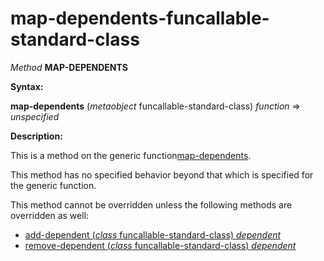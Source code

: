 map-dependents-funcallable-standard-class
=========================================

*Method* **MAP-DEPENDENTS**

**Syntax:**

**map-dependents** (*metaobject* funcallable-standard-class) *function* => *unspecified*

**Description:**

This is a method on the generic function[map-dependents](/meta-object-protocol/map-dependents).

This method has no specified behavior beyond that which is specified for the generic function.

This method cannot be overridden unless the following methods are overridden as well:

-   [add-dependent (*class* funcallable-standard-class) *dependent*](/meta-object-protocol/add-dependent-funcallable-standard-class)
-   [remove-dependent (*class* funcallable-standard-class) *dependent*](/meta-object-protocol/remove-dependent-funcallable-standard-class)

